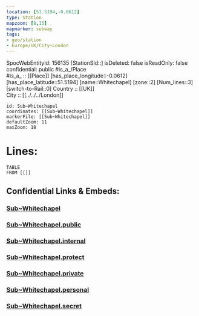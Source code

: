 ```yaml
---
location: [51.5194,-0.0612] 
type: Station 
mapzoom: [8,15] 
mapmarker: subway 
tags:
- geo/station
- Europe/UK/City~London
---
```

SpocWebEntityId: 156135
[StationSId::] 
isDeleted: false
isReadOnly: false
confidential: public
#is_a_/Place  
#is_a_ :: [[Place]] 
[has_place_longitude::-0.0612] 
[has_place_latitude::51.5194] 
[name::Whitechapel] 
[zone::2] 
[Num_lines::3] 
[switch-to-Rail::0] 
Country :: [[UK]]  
City :: [[../../../London]]  


```leaflet
id: Sub~Whitechapel
coordinates: [[Sub~Whitechapel]] 
markerFile: [[Sub~Whitechapel]] 
defaultZoom: 11 
maxZoom: 18
```


# Lines: 
```dataview
TABLE 
FROM [[]] 
```


## Confidential Links & Embeds: 

### [Sub~Whitechapel](/_Standards/Earth/Continent/Europe/Europe~North/UK/England/Regions~England/London,Greater/cities~GreaterLondon/Underground/Station/Sub~Whitechapel.md) 

### [Sub~Whitechapel.public](/_public/Earth/Continent/Europe/Europe~North/UK/England/Regions~England/London,Greater/cities~GreaterLondon/Underground/Station/Sub~Whitechapel.public.md) 

### [Sub~Whitechapel.internal](/_internal/Earth/Continent/Europe/Europe~North/UK/England/Regions~England/London,Greater/cities~GreaterLondon/Underground/Station/Sub~Whitechapel.internal.md) 

### [Sub~Whitechapel.protect](/_protect/Earth/Continent/Europe/Europe~North/UK/England/Regions~England/London,Greater/cities~GreaterLondon/Underground/Station/Sub~Whitechapel.protect.md) 

### [Sub~Whitechapel.private](/_private/Earth/Continent/Europe/Europe~North/UK/England/Regions~England/London,Greater/cities~GreaterLondon/Underground/Station/Sub~Whitechapel.private.md) 

### [Sub~Whitechapel.personal](/_personal/Earth/Continent/Europe/Europe~North/UK/England/Regions~England/London,Greater/cities~GreaterLondon/Underground/Station/Sub~Whitechapel.personal.md) 

### [Sub~Whitechapel.secret](/_secret/Earth/Continent/Europe/Europe~North/UK/England/Regions~England/London,Greater/cities~GreaterLondon/Underground/Station/Sub~Whitechapel.secret.md)

